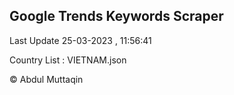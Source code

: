 

## Google Trends Keywords Scraper 
 
Last Update 25-03-2023 , 11:56:41

Country List :
VIETNAM.json



© Abdul Muttaqin 
